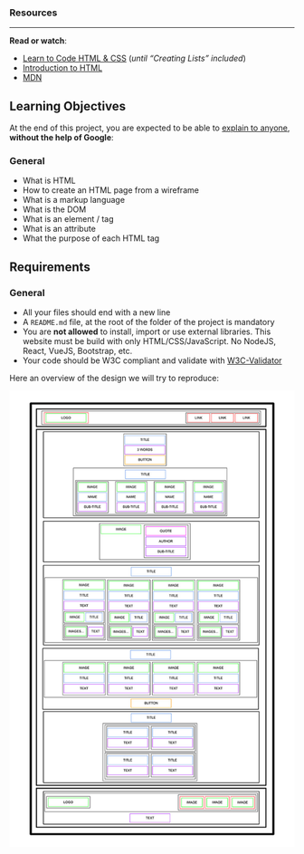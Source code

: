 ### Resources
---------

**Read or watch**:

*   [Learn to Code HTML & CSS](/rltoken/D6o845Dj6bWanYggYGQK4A "Learn to Code HTML & CSS") (_until “Creating Lists” included_)
*   [Introduction to HTML](/rltoken/odwyiWUlo7nyK3UR6FUEdg "Introduction to HTML")
*   [MDN](/rltoken/STnL1M-mwzCvnzHtG21XGQ "MDN")

Learning Objectives
-------------------

At the end of this project, you are expected to be able to [explain to anyone](/rltoken/tk1bYe9n6YmcEsF-gwOgMA "explain to anyone"), **without the help of Google**:

### General

*   What is HTML
*   How to create an HTML page from a wireframe
*   What is a markup language
*   What is the DOM
*   What is an element / tag
*   What is an attribute
*   What the purpose of each HTML tag

Requirements
------------

### General

*   All your files should end with a new line
*   A `README.md` file, at the root of the folder of the project is mandatory
*   You are **not allowed** to install, import or use external libraries. This website must be build with only HTML/CSS/JavaScript. No NodeJS, React, VueJS, Bootstrap, etc.
*   Your code should be W3C compliant and validate with [W3C-Validator](/rltoken/czWaAX6ZYwSLoR3bh2Qiqg "W3C-Validator")



Here an overview of the design we will try to reproduce:

![GitHub Logo](https://github.com/NekodaMushi/holbertonschool-web-development/blob/main/img/img_readme.jpg)
